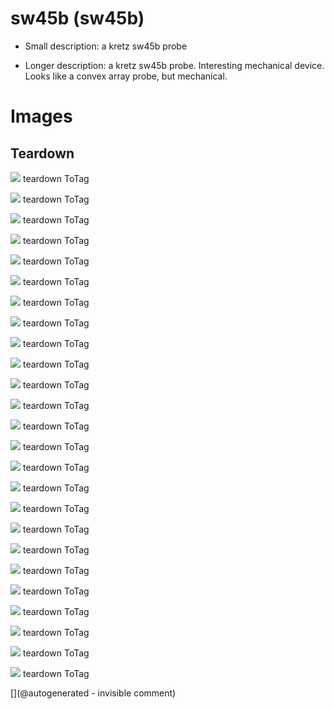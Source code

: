 # sw45b (sw45b)

* Small description:  a kretz sw45b probe

* Longer description:  a kretz sw45b probe. Interesting mechanical device. Looks like a convex array probe, but mechanical.

# Images

## Teardown 

![](/include/images/sw45b/P_20191122_205352.jpg)
teardown
ToTag

![](/include/images/sw45b/P_20191123_134314.jpg)
teardown
ToTag

![](/include/images/sw45b/20191207_171540.jpg)
teardown
ToTag

![](/include/images/sw45b/P_20191122_203547.jpg)
teardown
ToTag

![](/include/images/sw45b/P_20191122_203528.jpg)
teardown
ToTag

![](/include/images/sw45b/20191207_171231.jpg)
teardown
ToTag

![](/include/images/sw45b/20191207_171159.jpg)
teardown
ToTag

![](/include/images/sw45b/P_20191122_203226.jpg)
teardown
ToTag

![](/include/images/sw45b/P_20191122_203551.jpg)
teardown
ToTag

![](/include/images/sw45b/P_20191122_204119.jpg)
teardown
ToTag

![](/include/images/sw45b/P_20191122_204044.jpg)
teardown
ToTag

![](/include/images/sw45b/P_20191122_204014.jpg)
teardown
ToTag

![](/include/images/sw45b/P_20191123_134703.jpg)
teardown
ToTag

![](/include/images/sw45b/P_20191122_203755.jpg)
teardown
ToTag

![](/include/images/sw45b/20191207_171145.jpg)
teardown
ToTag

![](/include/images/sw45b/P_20191122_203540.jpg)
teardown
ToTag

![](/include/images/sw45b/P_20191123_134731.jpg)
teardown
ToTag

![](/include/images/sw45b/20191207_171301.jpg)
teardown
ToTag

![](/include/images/sw45b/P_20191123_134330.jpg)
teardown
ToTag

![](/include/images/sw45b/P_20191123_134701.jpg)
teardown
ToTag

![](/include/images/sw45b/P_20191123_134339.jpg)
teardown
ToTag

![](/include/images/sw45b/P_20191122_205401.jpg)
teardown
ToTag

![](/include/images/sw45b/P_20191122_203427.jpg)
teardown
ToTag

![](/include/images/sw45b/P_20191122_205404.jpg)
teardown
ToTag

![](/include/images/sw45b/20191207_171210.jpg)
teardown
ToTag





[](@autogenerated - invisible comment)